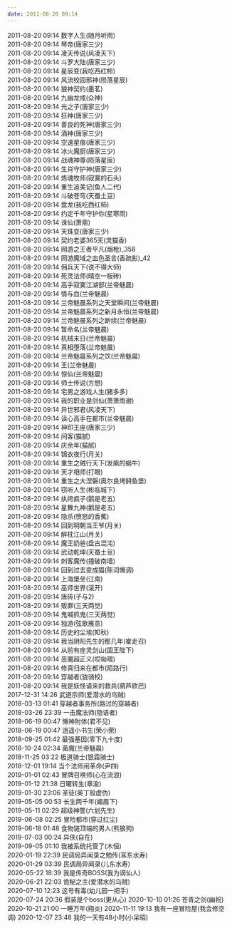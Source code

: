 ```yaml
---
date: 2011-08-20 09:14
---
```

2011-08-20	09:14	数字人生(随月听雨)  
2011-08-20	09:14	琴帝(唐家三少)  
2011-08-20	09:14	凌天传说(风凌天下)  
2011-08-20	09:14	斗罗大陆(唐家三少)  
2011-08-20	09:14	星辰变(我吃西红柿)  
2011-08-20	09:14	风流校园邪神(陨落星辰)  
2011-08-20	09:14	狼神契约(墨茗)  
2011-08-20	09:14	九幽龙戒(众神)  
2011-08-20	09:14	光之子(唐家三少)  
2011-08-20	09:14	狂神(唐家三少)  
2011-08-20	09:14	善良的死神(唐家三少)  
2011-08-20	09:14	酒神(唐家三少)  
2011-08-20	09:14	空速星痕(唐家三少)  
2011-08-20	09:14	冰火魔厨(唐家三少)  
2011-08-20	09:14	战魂神尊(陨落星辰)  
2011-08-20	09:14	生肖守护神(唐家三少)  
2011-08-20	09:14	炼魂牧师(寂寞的石头)  
2011-08-20	09:14	重生追美记(鱼人二代)  
2011-08-20	09:14	斗破苍穹(天蚕土豆)  
2011-08-20	09:14	盘龙(我吃西红柿)  
2011-08-20	09:14	约定千年守护你(星寒雨)  
2011-08-20	09:14	诛仙(萧鼎)  
2011-08-20	09:14	天珠变(唐家三少)  
2011-08-20	09:14	契约老婆365天(灵猫香)  
2011-08-20	09:14	网游之王者平凡(烟枪)_358  
2011-08-20	09:14	网游魔域之血色圣言(香疏影)_42  
2011-08-20	09:14	佣兵天下(说不得大师)  
2011-08-20	09:14	死灵法师(晴空一板砖)  
2011-08-20	09:14	高手寂寞江湖部(兰帝魅晨)  
2011-08-20	09:14	情与血(兰帝魅晨)  
2011-08-20	09:14	兰帝魅晨系列之天堂瞬间(兰帝魅晨)  
2011-08-20	09:14	兰帝魅晨系列之新月永恒(兰帝魅晨)  
2011-08-20	09:14	兰帝魅晨系列之断续(兰帝魅晨)  
2011-08-20	09:14	暂命名(兰帝魅晨)  
2011-08-20	09:14	机械末日(兰帝魅晨)  
2011-08-20	09:14	真相堕落(兰帝魅晨)  
2011-08-20	09:14	兰帝魅晨系列之饮(兰帝魅晨)  
2011-08-20	09:14	王(兰帝魅晨)  
2011-08-20	09:14	惊仙(兰帝魅晨)  
2011-08-20	09:14	师士传说(方想)  
2011-08-20	09:14	宅男之游戏人生(猪多多)  
2011-08-20	09:14	我的职业是剑仙(萧萧雨谢)  
2011-08-20	09:14	异世邪君(风凌天下)  
2011-08-20	09:14	读心高手在都市(兰帝魅晨)  
2011-08-20	09:14	神印王座(唐家三少)  
2011-08-20	09:14	间客(猫腻)  
2011-08-20	09:14	庆余年(猫腻)  
2011-08-20	09:14	锦衣夜行(月关)  
2011-08-20	09:14	重生之贼行天下(发飙的蜗牛)  
2011-08-20	09:14	天才相师(打眼)  
2011-08-20	09:14	重生之大涅磐(奥尔良烤鲟鱼堡)  
2011-08-20	09:14	窃听人生(彬临城下)  
2011-08-20	09:14	纨绔疯子(鹅是老五)  
2011-08-20	09:14	星舞九神(鹅是老五)  
2011-08-20	09:14	隐杀(愤怒的香蕉)  
2011-08-20	09:14	回到明朝当王爷(月关)  
2011-08-20	09:14	醉枕江山(月关)  
2011-08-20	09:14	魔王奶爸(盘古混沌)  
2011-08-20	09:14	武动乾坤(天蚕土豆)  
2011-08-20	09:14	刺客魔传(撞破南墙)  
2011-08-20	09:14	回到过去变成猫(陈词懒调)  
2011-08-20	09:14	上海堡垒(江南)  
2011-08-20	09:14	巫师世界(滚开)  
2011-08-20	09:14	唐砖(孑与2)  
2011-08-20	09:14	贩罪(三天两觉)  
2011-08-20	09:14	鬼喊抓鬼(三天两觉)  
2011-08-20	09:14	独游(弦歌雅意)  
2011-08-20	09:14	历史的尘埃(知秋)  
2011-08-20	09:14	我当阴阳先生的那几年(崔走召)  
2011-08-20	09:14	从前有座灵剑山(国王陛下)  
2011-08-20	09:14	恶魔超正义(哎呦喂)  
2011-08-20	09:14	修真归来在都市(陌路行)  
2011-08-20	09:14	穿越者(骁骑校)  
2011-08-20	09:14	我是妖怪请来的救兵(葫芦欧巴)  
2017-12-31	14:26	武道宗师(爱潜水的乌贼)  
2018-03-13	01:41	穿越者事务所(路过的穿越者)  
2018-03-26	23:39	一击魔法师(隐语者)  
2018-06-19	00:47	懒神附体(君不见)  
2018-06-19	00:47	逍遥小书生(荣小荣)  
2018-09-25	01:42	最强基因(零下九十度)  
2018-10-24	02:34	菌魔(兰帝魅晨)  
2018-11-25	03:22	极道骑士(银霜骑士)  
2018-12-01	19:14	当个法师闹革命(尹四)  
2019-01-01	02:43	冒牌召唤师(心在流浪)  
2019-01-12	21:38	日曜转生(章渝)  
2019-01-30	23:06	圣徒(奥丁般虚伪)  
2019-05-05	00:53	长生两千年(媚眉下)  
2019-05-11	02:29	超级神警(六划先生)  
2019-06-08	02:25	冒险都市(穿过红尘)  
2019-06-18	01:48	食物链顶端的男人(熊狼狗)  
2019-07-03	00:24	异侠(自在)  
2019-09-05	01:10	我被系统托管了(木恒)  
2020-01-19	22:39	民调局异闻录之勉传(耳东水寿)  
2020-01-29	03:39	民调局异闻录(儿东水寿)  
2020-05-22	18:39	我是传奇BOSS(我为谪仙人)  
2020-06-21  22:03 诡秘之主(爱潜水的乌贼)  
2020-07-10  12:23 这号有毒(幼儿园一把手)  
2020-07-24  20:36 假装是个boss(更从心)
2020-10-10  01:26 苍青之剑(幽祝)
2020-10-21  21:00 一睡万年(翔炎)
2020-11-11  19:13 我有一座冒险屋(我会修空调)
2020-12-07  23:48 我的一天有48小时(小呆昭)

